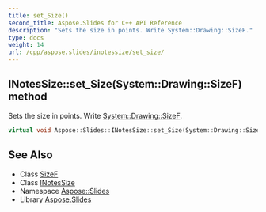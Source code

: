 ```yaml
---
title: set_Size()
second_title: Aspose.Slides for C++ API Reference
description: "Sets the size in points. Write System::Drawing::SizeF."
type: docs
weight: 14
url: /cpp/aspose.slides/inotessize/set_size/
---
```

## INotesSize::set_Size(System::Drawing::SizeF) method


Sets the size in points. Write [System::Drawing::SizeF](../../../system.drawing/sizef/).

```cpp
virtual void Aspose::Slides::INotesSize::set_Size(System::Drawing::SizeF value)=0
```

## See Also

* Class [SizeF](../../system.drawing/sizef/)
* Class [INotesSize](./)
* Namespace [Aspose::Slides](../)
* Library [Aspose.Slides](../../)